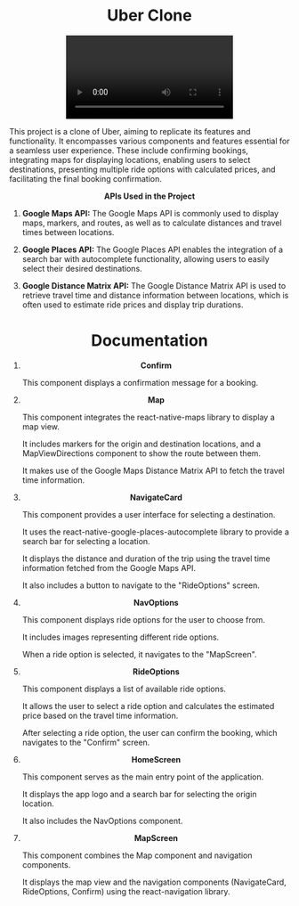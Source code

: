 <h1 align="center">Uber Clone</h1>
<div align="center">
  <video src="https://github.com/tejaspundlik/UberClone/assets/101443790/f0c3fcc1-c76d-473c-adc8-a87519fb7b4f" />
</div>
<p>This project is a clone of Uber, aiming to replicate its features and functionality. It encompasses various components and features essential for a seamless user experience. These include confirming bookings, integrating maps for displaying locations, enabling users to select destinations, presenting multiple ride options with calculated prices, and facilitating the final booking confirmation. </p>
<p align="center"><strong>APIs Used in the Project</strong></p>
<ol>
  <li>
    <p><strong>Google Maps API:</strong> The Google Maps API is commonly used to display maps, markers, and routes, as well as to calculate distances and travel times between locations.</p>
  </li>
  <li>
    <p><strong>Google Places API:</strong> The Google Places API enables the integration of a search bar with autocomplete functionality, allowing users to easily select their desired destinations.</p>
  </li>
  <li>
    <p><strong>Google Distance Matrix API:</strong> The Google Distance Matrix API is used to retrieve travel time and distance information between locations, which is often used to estimate ride prices and display trip durations.</p>
  </li>
</ol>

<h1 align="center">Documentation</h1>
<ol>
		<li>
			<p align="center"><strong>Confirm</strong></p>
			<p>This component displays a confirmation message for a booking.</p>
		</li>
		<li>
			<p align="center"><strong>Map</strong></p>
			<p>This component integrates the react-native-maps library to display a map view.</p>
			<p>It includes markers for the origin and destination locations, and a MapViewDirections component to show the route between them.</p>
			<p>It makes use of the Google Maps Distance Matrix API to fetch the travel time information.</p>
		</li>
		<li>
			<p align="center"><strong>NavigateCard</strong></p>
			<p>This component provides a user interface for selecting a destination.</p>
			<p>It uses the react-native-google-places-autocomplete library to provide a search bar for selecting a location.</p>
			<p>It displays the distance and duration of the trip using the travel time information fetched from the Google Maps API.</p>
			<p>It also includes a button to navigate to the "RideOptions" screen.</p>
		</li>
		<li>
			<p align="center"><strong>NavOptions</strong></p>
			<p>This component displays ride options for the user to choose from.</p>
			<p>It includes images representing different ride options.</p>
			<p>When a ride option is selected, it navigates to the "MapScreen".</p>
		</li>
		<li>
			<p align="center"><strong>RideOptions</strong></p>
			<p>This component displays a list of available ride options.</p>
			<p>It allows the user to select a ride option and calculates the estimated price based on the travel time information.</p>
			<p>After selecting a ride option, the user can confirm the booking, which navigates to the "Confirm" screen.</p>
		</li>
		<li>
			<p align="center"><strong>HomeScreen</strong></p>
			<p>This component serves as the main entry point of the application.</p>
			<p>It displays the app logo and a search bar for selecting the origin location.</p>
			<p>It also includes the NavOptions component.</p>
		</li>
		<li>
			<p align="center"><strong>MapScreen</strong></p>
			<p>This component combines the Map component and navigation components.</p>
			<p>It displays the map view and the navigation components (NavigateCard, RideOptions, Confirm) using the react-navigation library.</p>
		</li>
	</ol>

